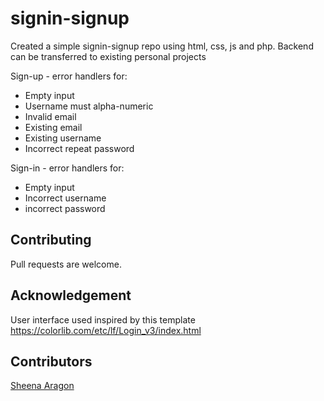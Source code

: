 # signin-signup
Created a simple signin-signup repo using html, css, js and php. Backend can be transferred to existing personal projects

Sign-up - error handlers for:
* Empty input
* Username must alpha-numeric
* Invalid email
* Existing email
* Existing username
* Incorrect repeat password

Sign-in - error handlers for:
* Empty input
* Incorrect username
* incorrect password

## Contributing ##
Pull requests are welcome.

## Acknowledgement ##
User interface used inspired by this template https://colorlib.com/etc/lf/Login_v3/index.html

## Contributors ##
[Sheena Aragon](https://github.com/shinz000)